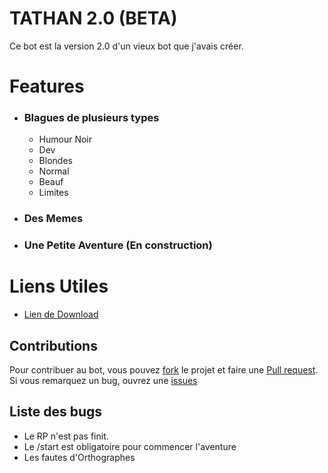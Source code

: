 
# TATHAN 2.0 (BETA)

Ce bot est la version 2.0 d'un vieux bot que j'avais créer.

# Features
- ### Blagues de plusieurs types 
  
  - Humour Noir
  - Dev
  - Blondes
  - Normal
  - Beauf
  - Limites

- ### Des Memes

- ### Une Petite Aventure (En construction)

# Liens Utiles

- [Lien de Download](https://discord.com/api/oauth2/authorize?client_id=995678135662166067&permissions=8&scope=applications.commands%20bot)
## Contributions

Pour contribuer au bot, vous pouvez [fork](https://github.com/TathanDev/FunnyBot/fork) le projet et faire une [Pull request](https://github.com/TathanDev/FunnyBot/pulls).
Si vous remarquez un bug, ouvrez une [issues](https://github.com/TathanDev/FunnyBot/issues)


## Liste des bugs 
- Le RP n'est pas finit.
- Le /start est obligatoire pour commencer l'aventure
- Les fautes d'Orthographes